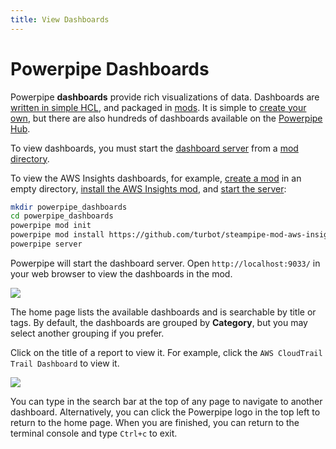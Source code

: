 ```yaml
---
title: View Dashboards
---
```


# Powerpipe Dashboards

Powerpipe **dashboards** provide rich visualizations of data.  Dashboards are [written in simple HCL](/docs/powerpipe-hcl/dashboard), and packaged in [mods](/docs/build/).  It is simple to [create your own](/docs/build/writing-dashboards), but there are also hundreds of dashboards available on the [Powerpipe Hub](https://hub.powerpipe.io).  

To view dashboards, you must start the [dashboard server](/docs/run/server) from a [mod directory](/docs/run#mod-location). 

To view the AWS Insights dashboards, for example, [create a mod](/docs/build/create-mod) in an empty directory, [install the AWS Insights mod](/docs/build/mod-dependencies), and [start the server](/docs/run/server):

```bash
mkdir powerpipe_dashboards
cd powerpipe_dashboards
powerpipe mod init
powerpipe mod install https://github.com/turbot/steampipe-mod-aws-insights.git
powerpipe server
```

Powerpipe will start the dashboard server.  Open `http://localhost:9033/` in your web browser to view the dashboards in the mod. 

![](/images/docs/dashboard_home.png)

The home page lists the available dashboards and is searchable by title or tags.  By default, the dashboards are grouped by **Category**, but you may select another grouping if you prefer.

Click on the title of a report to view it.  For example, click the `AWS CloudTrail Trail Dashboard` to view it.

![](/images/docs/cloudtrail_dash_ex.png)


You can type in the search bar at the top of any page to navigate to another dashboard.  Alternatively, you can click the Powerpipe logo in the top left to return to the home page.  When you are finished, you can return to the terminal console and type `Ctrl+c` to exit.

